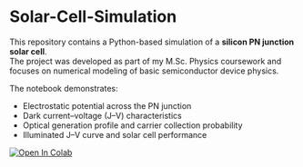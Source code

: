 # Solar-Cell-Simulation

This repository contains a Python-based simulation of a **silicon PN junction solar cell**.  
The project was developed as part of my M.Sc. Physics coursework and focuses on numerical modeling of basic semiconductor device physics.  

The notebook demonstrates:
- Electrostatic potential across the PN junction
- Dark current–voltage (J–V) characteristics
- Optical generation profile and carrier collection probability
- Illuminated J–V curve and solar cell performance

[![Open In Colab](https://colab.research.google.com/assets/colab-badge.svg)](
https://colab.research.google.com/github/Vaibhavbt2/solar-cell-simulation/blob/main/solar_cell_notebook.ipynb)
